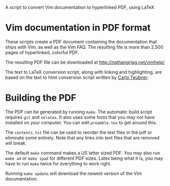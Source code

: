 A script to convert Vim documentation to hyperlinked PDF, using LaTeX

# Vim documentation in PDF format

These scripts create a PDF document containing the documentation that ships
with Vim, as well as the Vim FAQ. The resulting file is more than 2,500 pages
of hyperlinked, colorful PDF.

The resulting PDF file can be downloaded at <http://nathangrigg.net/vimhelp/>

The text to LaTeX conversion script, along with linking and highlighting,
are based on the text to html conversion script written by
[Carlo Teubner](http://github.com/c4rlo/vimhelp).

# Building the PDF

The PDF can be generated by running `make`. The automatic build script requires
`git` and `xelatex`. It also uses some fonts that you may not have
installed on your computer. You can edit `preamble.tex` to get around this.

The `contents.txt` file can be used to reorder the text files in the pdf
or eliminate some entirely. Note that any links into text files that
are removed will break.

The default `make` command makes a US letter sized PDF. You may also run `make
a4` or `make ipad` for different PDF sizes. Latex being what it is, you may have
to run `make` twice for everything to work right.

Running `make update` will download the newest version of the Vim
documentation.
